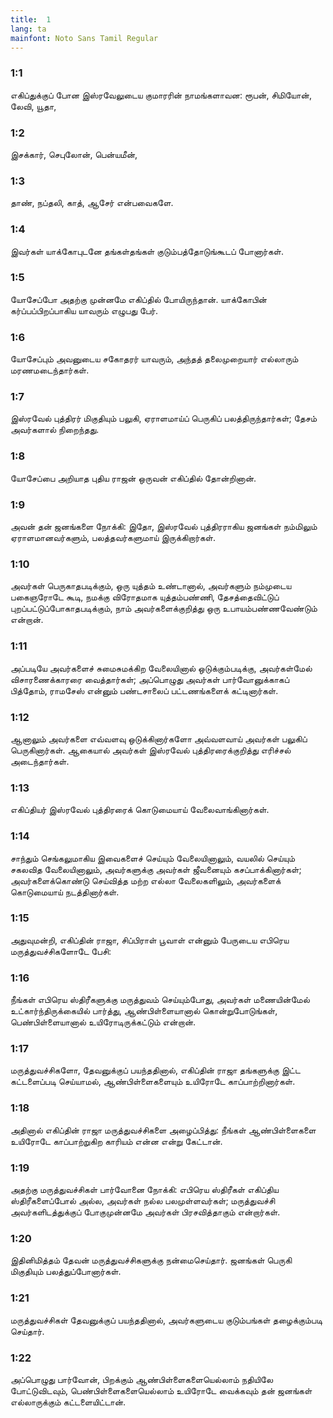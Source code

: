 ```yaml
---
title:  1
lang: ta
mainfont: Noto Sans Tamil Regular
---
```


###  1:1

எகிப்துக்குப் போன இஸ்ரவேலுடைய குமாரரின் நாமங்களாவன: ரூபன், சிமியோன், லேவி, யூதா,

###  1:2

இசக்கார், செபுலோன், பென்யமீன்,

###  1:3

தாண், நப்தலி, காத், ஆசேர் என்பவைகளே.

###  1:4

இவர்கள் யாக்கோபுடனே தங்கள்தங்கள் குடும்பத்தோடுங்கூடப் போனார்கள்.

###  1:5

யோசேப்போ அதற்கு முன்னமே எகிப்தில் போயிருந்தான். யாக்கோபின் கர்ப்பப்பிறப்பாகிய யாவரும் எழுபது பேர்.

###  1:6

யோசேப்பும் அவனுடைய சகோதரர் யாவரும், அந்தத் தலைமுறையார் எல்லாரும் மரணமடைந்தார்கள்.

###  1:7

இஸ்ரவேல் புத்திரர் மிகுதியும் பலுகி, ஏராளமாய்ப் பெருகிப் பலத்திருந்தார்கள்; தேசம் அவர்களால் நிறைந்தது.

###  1:8

யோசேப்பை அறியாத புதிய ராஜன் ஒருவன் எகிப்தில் தோன்றினான்.

###  1:9

அவன் தன் ஜனங்களை நோக்கி: இதோ, இஸ்ரவேல் புத்திரராகிய ஜனங்கள் நம்மிலும் ஏராளமானவர்களும், பலத்தவர்களுமாய் இருக்கிறார்கள்.

###  1:10

அவர்கள் பெருகாதபடிக்கும், ஒரு யுத்தம் உண்டானால், அவர்களும் நம்முடைய பகைஞரோடே கூடி, நமக்கு விரோதமாக யுத்தம்பண்ணி, தேசத்தைவிட்டுப் புறப்பட்டுப்போகாதபடிக்கும், நாம் அவர்களைக்குறித்து ஒரு உபாயம்பண்ணவேண்டும் என்றான்.

###  1:11

அப்படியே அவர்களைச் சுமைசுமக்கிற வேலையினால் ஒடுக்கும்படிக்கு, அவர்கள்மேல் விசாரணைக்காரரை வைத்தார்கள்; அப்பொழுது அவர்கள் பார்வோனுக்காகப் பித்தோம், ராமசேஸ் என்னும் பண்டசாலைப் பட்டணங்களைக் கட்டினார்கள்.

###  1:12

ஆனாலும் அவர்களை எவ்வளவு ஒடுக்கினார்களோ அவ்வளவாய் அவர்கள் பலுகிப் பெருகினார்கள். ஆகையால் அவர்கள் இஸ்ரவேல் புத்திரரைக்குறித்து எரிச்சல் அடைந்தார்கள்.

###  1:13

எகிப்தியர் இஸ்ரவேல் புத்திரரைக் கொடுமையாய் வேலைவாங்கினார்கள்.

###  1:14

சாந்தும் செங்கலுமாகிய இவைகளைச் செய்யும் வேலையினாலும், வயலில் செய்யும் சகலவித வேலையினாலும், அவர்களுக்கு அவர்கள் ஜீவனையும் கசப்பாக்கினார்கள்; அவர்களைக்கொண்டு செய்வித்த மற்ற எல்லா வேலைகளிலும், அவர்களைக் கொடுமையாய் நடத்தினார்கள்.

###  1:15

அதுவுமன்றி, எகிப்தின் ராஜா, சிப்பிராள் பூவாள் என்னும் பேருடைய எபிரெய மருத்துவச்சிகளோடே பேசி:

###  1:16

நீங்கள் எபிரெய ஸ்திரீகளுக்கு மருத்துவம் செய்யும்போது, அவர்கள் மணையின்மேல் உட்கார்ந்திருக்கையில் பார்த்து, ஆண்பிள்ளையானால் கொன்றுபோடுங்கள், பெண்பிள்ளையானால் உயிரோடிருக்கட்டும் என்றான்.

###  1:17

மருத்துவச்சிகளோ, தேவனுக்குப் பயந்ததினால், எகிப்தின் ராஜா தங்களுக்கு இட்ட கட்டளைப்படி செய்யாமல், ஆண்பிள்ளைகளையும் உயிரோடே காப்பாற்றினார்கள்.

###  1:18

அதினால் எகிப்தின் ராஜா மருத்துவச்சிகளை அழைப்பித்து: நீங்கள் ஆண்பிள்ளைகளை உயிரோடே காப்பாற்றுகிற காரியம் என்ன என்று கேட்டான்.

###  1:19

அதற்கு மருத்துவச்சிகள் பார்வோனை நோக்கி: எபிரெய ஸ்திரீகள் எகிப்திய ஸ்திரீகளைப்போல் அல்ல, அவர்கள் நல்ல பலமுள்ளவர்கள்; மருத்துவச்சி அவர்களிடத்துக்குப் போகுமுன்னமே அவர்கள் பிரசவித்தாகும் என்றார்கள்.

###  1:20

இதினிமித்தம் தேவன் மருத்துவச்சிகளுக்கு நன்மைசெய்தார். ஜனங்கள் பெருகி மிகுதியும் பலத்துப்போனார்கள்.

###  1:21

மருத்துவச்சிகள் தேவனுக்குப் பயந்ததினால், அவர்களுடைய குடும்பங்கள் தழைக்கும்படி செய்தார்.

###  1:22

அப்பொழுது பார்வோன், பிறக்கும் ஆண்பிள்ளைகளையெல்லாம் நதியிலே போட்டுவிடவும், பெண்பிள்ளைகளையெல்லாம் உயிரோடே வைக்கவும் தன் ஜனங்கள் எல்லாருக்கும் கட்டளையிட்டான்.

